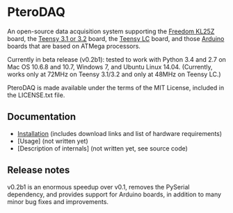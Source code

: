 # PteroDAQ

An open-source data acquisition system supporting the [Freedom KL25Z](http://www.freescale.com/webapp/sps/site/prod_summary.jsp?code=FRDM-KL25Z) board, the [Teensy 3.1 or 3.2](https://www.pjrc.com/teensy/teensy31.html) board, the [Teensy LC](https://www.pjrc.com/teensy/teensyLC.html) board, and those [Arduino](http://arduino.cc) boards that are based on ATMega processors. 

Currently in beta release (v0.2b1): tested to work with Python 3.4 and 2.7 on Mac OS 10.6.8 and 10.7, Windows 7, and Ubuntu Linux 14.04.  (Currently, works only at 72MHz on Teensy 3.1/3.2 and only at 48MHz on Teensy LC.)

PteroDAQ is made available under the terms of the MIT License, included in the LICENSE.txt file.

## Documentation

* [Installation](./Installation.md) (includes download links and list of hardware requirements)
* [Usage] (not written yet)
* [Description of internals] (not written yet, see source code)

## Release notes

v0.2b1 is an enormous speedup over v0.1, removes the PySerial dependency, and provides support for Arduino boards, in addition to many minor bug fixes and improvements.
